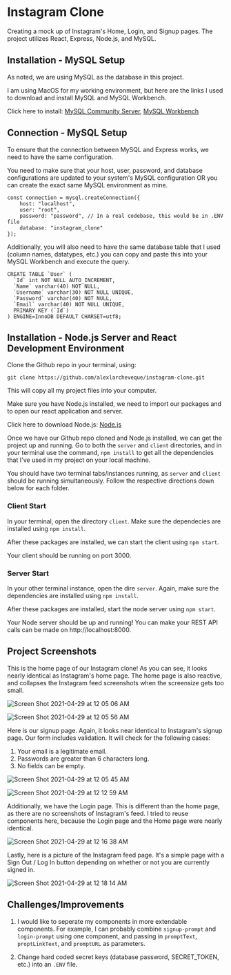 # Instagram Clone
Creating a mock up of Instagram's Home, Login, and Signup pages. The project utilizes React, Express, Node.js, and MySQL.

## Installation - MySQL Setup

As noted, we are using MySQL as the database in this project.

I am using MacOS for my working environment, but here are the links I used to download and install MySQL and MySQL Workbench.

Click here to install: [MySQL Community Server](https://dev.mysql.com/downloads/mysql/), [MySQL Workbench](https://www.mysql.com/products/workbench/)

## Connection - MySQL Setup

To ensure that the connection between MySQL and Express works, we need to have the same configuration.

You need to make sure that your host, user, password, and database configurations are updated to your system's MySQL configuration OR you can create the exact same MySQL environment as mine. 

```
const connection = mysql.createConnection({
    host: "localhost",
    user: "root",
    password: "password", // In a real codebase, this would be in .ENV file
    database: "instagram_clone"
});
```

Additionally, you will also need to have the same database table that I used (column names, datatypes, etc.) you can copy and paste this into your MySQL Workbench and execute the query. 

```
CREATE TABLE `User` (
  `Id` int NOT NULL AUTO_INCREMENT,
  `Name` varchar(40) NOT NULL,
  `Username` varchar(30) NOT NULL UNIQUE,
  `Password` varchar(40) NOT NULL,
  `Email` varchar(40) NOT NULL UNIQUE,
  PRIMARY KEY (`Id`)
) ENGINE=InnoDB DEFAULT CHARSET=utf8;
```

## Installation - Node.js Server and React Development Environment

Clone the Github repo in your terminal, using:

```
git clone https://github.com/alexlarcheveque/instagram-clone.git
```

This will copy all my project files into your computer. 

Make sure you have Node.js installed, we need to import our packages and to open our react application and server.

Click here to download Node.js: [Node.js](https://nodejs.org/en/download/)

Once we have our Github repo cloned and Node.js installed, we can get the project up and running. Go to both the `server` and `client` directories, and in your terminal use the command, `npm install` to get all the dependencies that I've used in my project on your local machine. 

You should have two terminal tabs/instances running, as `server` and `client` should be running simultaneously. Follow the respective directions down below for each folder.

### Client Start

In your terminal, open the directory `client`. Make sure the dependecies are installed using `npm install`.

After these packages are installed, we can start the client using `npm start`.

Your client should be running on port 3000. 

### Server Start

In your other terminal instance, open the dire `server`. Again, make sure the dependencies are installed using `npm install`.

After these packages are installed, start the node server using `npm start`.

Your Node server should be up and running! You can make your REST API calls can be made on http://localhost:8000.

## Project Screenshots

This is the home page of our Instagram clone! As you can see, it looks nearly identical as Instagram's home page. The home page is also reactive, and collapses the Instagram feed screenshots when the screensize gets too small.

![Screen Shot 2021-04-29 at 12 05 06 AM](https://user-images.githubusercontent.com/52688349/116513851-0bf74700-a87f-11eb-93ac-9ef1a6165e09.png)

![Screen Shot 2021-04-29 at 12 05 56 AM](https://user-images.githubusercontent.com/52688349/116513862-0f8ace00-a87f-11eb-97cc-74fe3fc1abd9.png)

Here is our signup page. Again, it looks near identical to Instagram's signup page. Our form includes validation. It will check for the following cases: 

1. Your email is a legitimate email.
2. Passwords are greater than 6 characters long.
3. No fields can be empty.

![Screen Shot 2021-04-29 at 12 05 45 AM](https://user-images.githubusercontent.com/52688349/116514283-ad7e9880-a87f-11eb-94f0-023b2b78ccad.png)

![Screen Shot 2021-04-29 at 12 12 59 AM](https://user-images.githubusercontent.com/52688349/116514289-aeafc580-a87f-11eb-968b-7db6e3f24199.png)

Additionally, we have the Login page. This is different than the home page, as there are no screenshots of Instagram's feed. I tried to reuse components here, because the Login page and the Home page were nearly identical. 

![Screen Shot 2021-04-29 at 12 16 38 AM](https://user-images.githubusercontent.com/52688349/116514666-2f6ec180-a880-11eb-86de-49e89a7b6278.png)

Lastly, here is a picture of the Instagram feed page. It's a simple page with a Sign Out / Log In button depending on whether or not you are currently signed in. 

![Screen Shot 2021-04-29 at 12 18 14 AM](https://user-images.githubusercontent.com/52688349/116514832-68a73180-a880-11eb-910f-9a6ff08d672b.png)

## Challenges/Improvements

1. I would like to seperate my components in more extendable components. For example, I can probably combine `signup-prompt` and `login-prompt` using one component, and passing in `promptText`, `proptLinkText`, and `promptURL` as parameters. 

2. Change hard coded secret keys (database password,  SECRET_TOKEN, etc.) into an `.ENV` file.
